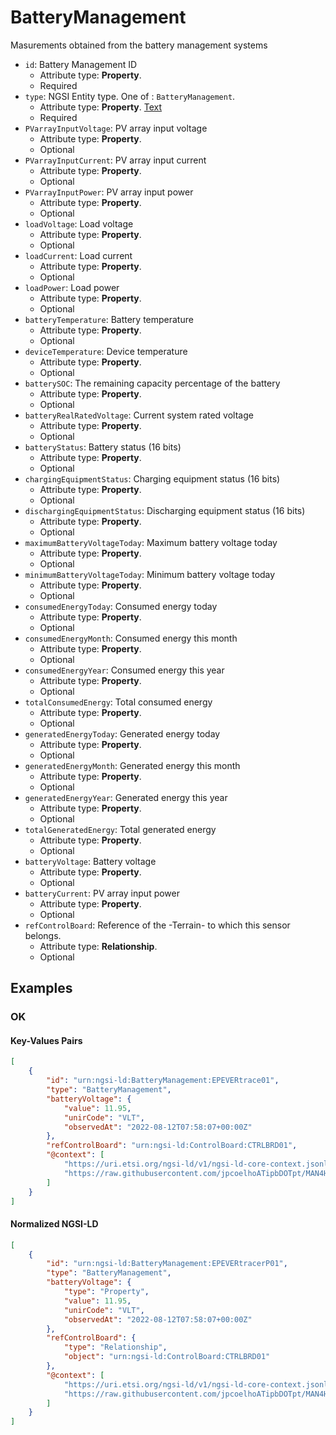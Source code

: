 # BatteryManagement

Masurements obtained from the battery management systems
-  `id`: Battery Management ID
   -  Attribute type: **Property**. 
   -  Required
-  `type`: NGSI Entity type. One of : `BatteryManagement`.
   -  Attribute type: **Property**. [Text](https://schema.org/Text)
   -  Required
-  `PVarrayInputVoltage`: PV array input voltage
   -  Attribute type: **Property**. 
   -  Optional
-  `PVarrayInputCurrent`: PV array input current
   -  Attribute type: **Property**. 
   -  Optional
-  `PVarrayInputPower`: PV array input power
   -  Attribute type: **Property**. 
   -  Optional
-  `loadVoltage`: Load voltage
   -  Attribute type: **Property**. 
   -  Optional
-  `loadCurrent`: Load current
   -  Attribute type: **Property**. 
   -  Optional
-  `loadPower`: Load power
   -  Attribute type: **Property**. 
   -  Optional
-  `batteryTemperature`: Battery temperature
   -  Attribute type: **Property**. 
   -  Optional
-  `deviceTemperature`: Device temperature
   -  Attribute type: **Property**. 
   -  Optional
-  `batterySOC`: The remaining capacity percentage of the battery
   -  Attribute type: **Property**. 
   -  Optional
-  `batteryRealRatedVoltage`: Current system rated voltage
   -  Attribute type: **Property**. 
   -  Optional
-  `batteryStatus`: Battery status (16 bits)
   -  Attribute type: **Property**. 
   -  Optional
-  `chargingEquipmentStatus`: Charging equipment status (16 bits)
   -  Attribute type: **Property**. 
   -  Optional
-  `dischargingEquipmentStatus`: Discharging equipment status (16 bits)
   -  Attribute type: **Property**. 
   -  Optional
-  `maximumBatteryVoltageToday`: Maximum battery voltage today
   -  Attribute type: **Property**. 
   -  Optional
-  `minimumBatteryVoltageToday`: Minimum battery voltage today
   -  Attribute type: **Property**. 
   -  Optional
-  `consumedEnergyToday`: Consumed energy today
   -  Attribute type: **Property**. 
   -  Optional
-  `consumedEnergyMonth`: Consumed energy this month
   -  Attribute type: **Property**. 
   -  Optional
-  `consumedEnergyYear`: Consumed energy this year
   -  Attribute type: **Property**. 
   -  Optional
-  `totalConsumedEnergy`: Total consumed energy
   -  Attribute type: **Property**. 
   -  Optional
-  `generatedEnergyToday`: Generated energy today
   -  Attribute type: **Property**. 
   -  Optional
-  `generatedEnergyMonth`: Generated energy this month
   -  Attribute type: **Property**. 
   -  Optional
-  `generatedEnergyYear`: Generated energy this year
   -  Attribute type: **Property**. 
   -  Optional
-  `totalGeneratedEnergy`: Total generated energy
   -  Attribute type: **Property**. 
   -  Optional
-  `batteryVoltage`: Battery voltage
   -  Attribute type: **Property**. 
   -  Optional
-  `batteryCurrent`: PV array input power
   -  Attribute type: **Property**. 
   -  Optional
-  `refControlBoard`: Reference of the -Terrain- to which this sensor belongs.
   -  Attribute type: **Relationship**. 
   -  Optional



## Examples

### OK


#### Key-Values Pairs

```json
[
    {
        "id": "urn:ngsi-ld:BatteryManagement:EPEVERtrace01",
        "type": "BatteryManagement",
        "batteryVoltage": {
            "value": 11.95,
            "unirCode": "VLT",
            "observedAt": "2022-08-12T07:58:07+00:00Z"
        },
        "refControlBoard": "urn:ngsi-ld:ControlBoard:CTRLBRD01",
        "@context": [
            "https://uri.etsi.org/ngsi-ld/v1/ngsi-ld-core-context.jsonld",
            "https://raw.githubusercontent.com/jpcoelhoATipbDOTpt/MAN4HEALTH/main/DataModel/Hardware/BatteryManagement/Context/context-keyvalues.jsonld"
        ]
    }
]
```

#### Normalized NGSI-LD

```json
[
    {
        "id": "urn:ngsi-ld:BatteryManagement:EPEVERtracerP01",
        "type": "BatteryManagement",
        "batteryVoltage": {
            "type": "Property",
            "value": 11.95,
            "unirCode": "VLT",
            "observedAt": "2022-08-12T07:58:07+00:00Z"
        },
        "refControlBoard": {
            "type": "Relationship",
            "object": "urn:ngsi-ld:ControlBoard:CTRLBRD01"
        },
        "@context": [
            "https://uri.etsi.org/ngsi-ld/v1/ngsi-ld-core-context.jsonld",
            "https://raw.githubusercontent.com/jpcoelhoATipbDOTpt/MAN4HEALTH/main/DataModel/Hardware/BatteryManagement/Context/context-keyvalues.jsonld"
        ]
    }
]
```

